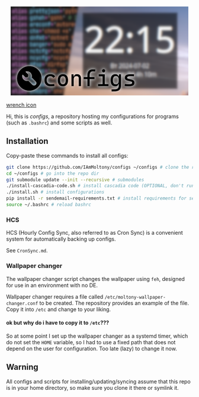 <p align="center">
    <img src="./banner.png">
</p>

[wrench icon](https://www.flaticon.com/free-icons/wrench)

Hi, this is *configs*, a repository hosting my configurations for programs (such as `.bashrc`) and
some scripts as well.

## Installation

Copy-paste these commands to install all configs:

```bash
git clone https://github.com/IAmMoltony/configs ~/configs # clone the repository
cd ~/configs # go into the repo dir
git submodule update --init --recursive # submodules
./install-cascadia-code.sh # install cascadia code (OPTIONAL, don't run if you don't need the font)
./install.sh # install configurations
pip install -r sendemail-requirements.txt # install requirements for sendemail module (*OPTIONAL*, only if you're using HCS)
source ~/.bashrc # reload bashrc
```

### HCS

HCS (Hourly Config Sync, also referred to as Cron Sync) is a convenient system for automatically backing up configs.

See `CronSync.md`.

### Wallpaper changer

The wallpaper changer script changes the wallpaper using `feh`, designed for use in an environment with no DE.

Wallpaper changer requires a file called `/etc/moltony-wallpaper-changer.conf` to be created. The repository provides an example
of the file. Copy it into `/etc` and change to your liking.

#### ok but why do i have to copy it to `/etc`???

So at some point I set up the wallpaper changer as a systemd timer, which do not set the `HOME` variable, so I had to use a fixed
path that does not depend on the user for configuration. Too late (lazy) to change it now.

## Warning

All configs and scripts for installing/updating/syncing assume that this repo is in your home directory, so make sure
you clone it there or symlink it.
